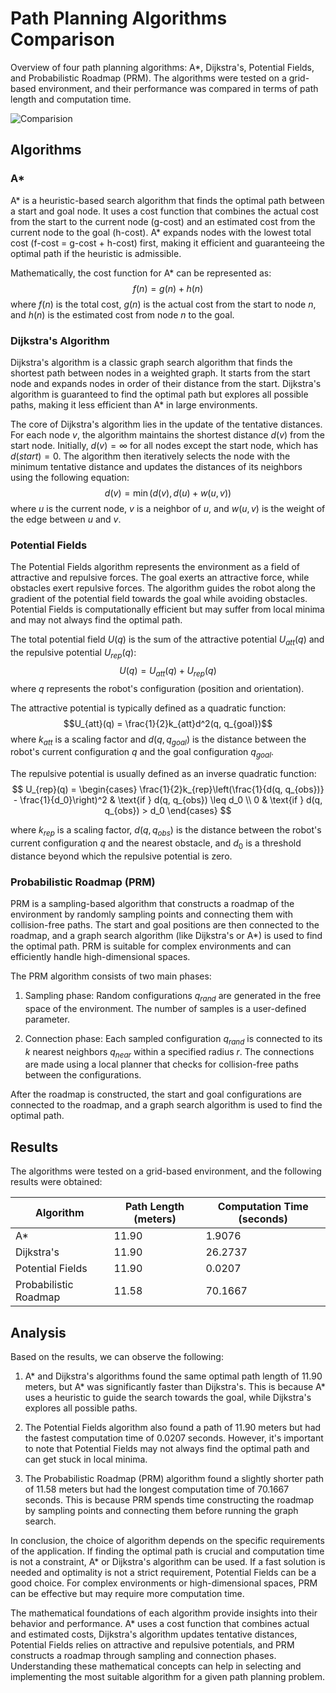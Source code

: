 # Path Planning Algorithms Comparison

Overview of four path planning algorithms: A*, Dijkstra's, Potential Fields, and Probabilistic Roadmap (PRM). The algorithms were tested on a grid-based environment, and their performance was compared in terms of path length and computation time.

![Comparision](https://i.ibb.co/DVpBtqX/Screenshot-2024-06-09-at-6-07-45-PM.png)

## Algorithms

### A*
A* is a heuristic-based search algorithm that finds the optimal path between a start and goal node. It uses a cost function that combines the actual cost from the start to the current node (g-cost) and an estimated cost from the current node to the goal (h-cost). A* expands nodes with the lowest total cost (f-cost = g-cost + h-cost) first, making it efficient and guaranteeing the optimal path if the heuristic is admissible.

Mathematically, the cost function for A* can be represented as:
$$f(n) = g(n) + h(n)$$
where $f(n)$ is the total cost, $g(n)$ is the actual cost from the start to node $n$, and $h(n)$ is the estimated cost from node $n$ to the goal.

### Dijkstra's Algorithm
Dijkstra's algorithm is a classic graph search algorithm that finds the shortest path between nodes in a weighted graph. It starts from the start node and expands nodes in order of their distance from the start. Dijkstra's algorithm is guaranteed to find the optimal path but explores all possible paths, making it less efficient than A* in large environments.

The core of Dijkstra's algorithm lies in the update of the tentative distances. For each node $v$, the algorithm maintains the shortest distance $d(v)$ from the start node. Initially, $d(v) = \infty$ for all nodes except the start node, which has $d(start) = 0$. The algorithm then iteratively selects the node with the minimum tentative distance and updates the distances of its neighbors using the following equation:
$$d(v) = \min(d(v), d(u) + w(u, v))$$
where $u$ is the current node, $v$ is a neighbor of $u$, and $w(u, v)$ is the weight of the edge between $u$ and $v$.

### Potential Fields
The Potential Fields algorithm represents the environment as a field of attractive and repulsive forces. The goal exerts an attractive force, while obstacles exert repulsive forces. The algorithm guides the robot along the gradient of the potential field towards the goal while avoiding obstacles. Potential Fields is computationally efficient but may suffer from local minima and may not always find the optimal path.

The total potential field $U(q)$ is the sum of the attractive potential $U_{att}(q)$ and the repulsive potential $U_{rep}(q)$:
$$U(q) = U_{att}(q) + U_{rep}(q)$$
where $q$ represents the robot's configuration (position and orientation).

The attractive potential is typically defined as a quadratic function:
$$U_{att}(q) = \frac{1}{2}k_{att}d^2(q, q_{goal})$$
where $k_{att}$ is a scaling factor and $d(q, q_{goal})$ is the distance between the robot's current configuration $q$ and the goal configuration $q_{goal}$.

The repulsive potential is usually defined as an inverse quadratic function:
$$
U_{rep}(q) = \begin{cases}
\frac{1}{2}k_{rep}\left(\frac{1}{d(q, q_{obs})} - \frac{1}{d_0}\right)^2 & \text{if } d(q, q_{obs}) \leq d_0 \\
0 & \text{if } d(q, q_{obs}) > d_0
\end{cases}
$$


where $k_{rep}$ is a scaling factor, $d(q, q_{obs})$ is the distance between the robot's current configuration $q$ and the nearest obstacle, and $d_0$ is a threshold distance beyond which the repulsive potential is zero.

### Probabilistic Roadmap (PRM)
PRM is a sampling-based algorithm that constructs a roadmap of the environment by randomly sampling points and connecting them with collision-free paths. The start and goal positions are then connected to the roadmap, and a graph search algorithm (like Dijkstra's or A*) is used to find the optimal path. PRM is suitable for complex environments and can efficiently handle high-dimensional spaces.

The PRM algorithm consists of two main phases:

1. Sampling phase: Random configurations $q_{rand}$ are generated in the free space of the environment. The number of samples is a user-defined parameter.

2. Connection phase: Each sampled configuration $q_{rand}$ is connected to its $k$ nearest neighbors $q_{near}$ within a specified radius $r$. The connections are made using a local planner that checks for collision-free paths between the configurations.

After the roadmap is constructed, the start and goal configurations are connected to the roadmap, and a graph search algorithm is used to find the optimal path.

## Results

The algorithms were tested on a grid-based environment, and the following results were obtained:

| Algorithm           | Path Length (meters) | Computation Time (seconds) |
|--------------------|--------------------|--------------------------|
| A*                 | 11.90              | 1.9076                   |
| Dijkstra's         | 11.90              | 26.2737                  |
| Potential Fields   | 11.90              | 0.0207                   |
| Probabilistic Roadmap | 11.58              | 70.1667                  |

## Analysis

Based on the results, we can observe the following:

1. A* and Dijkstra's algorithms found the same optimal path length of 11.90 meters, but A* was significantly faster than Dijkstra's. This is because A* uses a heuristic to guide the search towards the goal, while Dijkstra's explores all possible paths.

2. The Potential Fields algorithm also found a path of 11.90 meters but had the fastest computation time of 0.0207 seconds. However, it's important to note that Potential Fields may not always find the optimal path and can get stuck in local minima.

3. The Probabilistic Roadmap (PRM) algorithm found a slightly shorter path of 11.58 meters but had the longest computation time of 70.1667 seconds. This is because PRM spends time constructing the roadmap by sampling points and connecting them before running the graph search.

In conclusion, the choice of algorithm depends on the specific requirements of the application. If finding the optimal path is crucial and computation time is not a constraint, A* or Dijkstra's algorithm can be used. If a fast solution is needed and optimality is not a strict requirement, Potential Fields can be a good choice. For complex environments or high-dimensional spaces, PRM can be effective but may require more computation time.

The mathematical foundations of each algorithm provide insights into their behavior and performance. A* uses a cost function that combines actual and estimated costs, Dijkstra's algorithm updates tentative distances, Potential Fields relies on attractive and repulsive potentials, and PRM constructs a roadmap through sampling and connection phases. Understanding these mathematical concepts can help in selecting and implementing the most suitable algorithm for a given path planning problem.